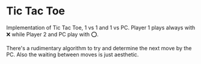 # Tic Tac Toe

Implementation of Tic Tac Toe, 1 vs 1 and 1 vs PC.
Player 1 plays always with ❌ while Player 2 and PC play with ⭕.

There's a rudimentary algorithm to try and determine the next move by the PC.
Also the waiting between moves is just aesthetic.
